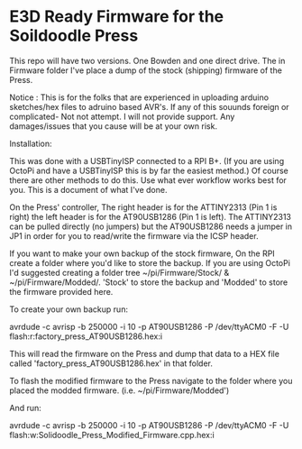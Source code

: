 # E3D Ready Firmware for the Soildoodle Press

This repo will have two versions. One Bowden and one direct drive. The in Firmware folder I've place a dump of the stock (shipping) firmware of the Press. 

Notice : This is for the folks that are experienced in uploading arduino sketches/hex files to adruino based AVR's. If any of this souunds
foreign or complicated- Not not attempt. I will not provide support. Any damages/issues that you cause will be at your own risk.

Installation:

This was done with a USBTinyISP connected to a RPI B+. (If you are using OctoPi and have a USBTinyISP this is by far the easiest method.)
Of course there are other methods to do this. Use what ever workflow works best for you. This is a document of what I've done.

On the Press' controller, The right header is for the ATTINY2313 (Pin 1 is right) the left header is for the AT90USB1286 (Pin 1 is left). 
The ATTINY2313 can be pulled directly (no jumpers) but the AT90USB1286 needs a jumper in JP1 in order for you to read/write the firmware
via the ICSP header.

If you want to make your own backup of the stock firmware, On the RPI create a folder where you'd like to store the backup. If you are
using OctoPi I'd suggested creating a folder tree ~/pi/Firmware/Stock/ & ~/pi/Firmware/Modded/. 'Stock' to store the backup and 'Modded'
to store the firmware provided here. 

To create your own backup run:

avrdude -c avrisp -b 250000 -i 10 -p AT90USB1286 -P /dev/ttyACM0 -F -U flash:r:factory_press_AT90USB1286.hex:i

This will read the firmware on the Press and dump that data to a HEX file called 'factory_press_AT90USB1286.hex' in that folder.

To flash the modified firmware to the Press navigate to the folder where you placed the modded firmware. (i.e. ~/pi/Firmware/Modded')

And run: 

avrdude -c avrisp -b 250000 -i 10 -p AT90USB1286 -P /dev/ttyACM0 -F -U flash:w:Solidoodle_Press_Modified_Firmware.cpp.hex:i